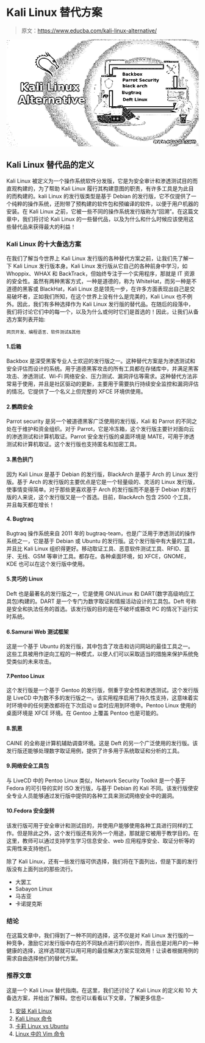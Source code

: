 # Kali Linux 替代方案

> 原文：<https://www.educba.com/kali-linux-alternative/>

![Kali Linux Alternative](img/dc32f5aade20c5cb9149f9d86b8f01e6.png)



## Kali Linux 替代品的定义

Kali Linux 被定义为一个操作系统软件分发版，它是为安全审计和渗透测试目的而直观构建的，为了帮助 Kali Linux 履行其构建意图的职责，有许多工具是为此目的而构建的。kali Linux 的发行版类型是基于 Debian 的发行版，它不仅提供了一个纯粹的操作系统，还附带了预构建的软件包和预编译的软件，以便于用户机器的安装。在 Kali Linux 之前，它被一些不同的操作系统发行版称为“回溯”。在这篇文章中，我们将讨论 Kali Linux 的一些替代品，以及为什么和什么时候应该使用这些替代品来获得最大的利益！

### Kali Linux 的十大备选方案

在我们了解当今世界上 Kali Linux 发行版的各种替代方案之前，让我们先了解一下 Kali Linux 发行版本身。Kali Linux 发行版从它自己的各种前身中学习，如 Whoppix、WHAX 和 BackTrack，但始终专注于一个实用程序，那就是 IT 资源的安全性。虽然有两种黑客方式，一种是道德的，称为 WhiteHat，而另一种是不道德的黑客或 BlackHat，Kali Linux 总是领先一步，在许多方面表现出自己是交易破坏者，正如我们所知，在这个世界上没有什么是完美的，Kali Linux 也不例外。因此，我们有多种选择作为 Kali Linux 发行版的替代品。在随后的段落中，我们将讨论它们中的每一个，以及为什么或何时它们是首选的！因此，让我们从备选方案列表开始:

<small>网页开发、编程语言、软件测试&其他</small>

#### 1.后箱

Backbox 是深受黑客专业人士欢迎的发行版之一。这种替代方案是为渗透测试和安全评估而设计的系统。用于道德黑客攻击的所有工具都在存储库中，并满足黑客攻击、渗透测试、Wi-Fi 网络安全、压力测试、漏洞评估等需求。这种替代方法非常易于使用，并且是社区驱动的更新，主要用于需要执行持续安全监控和漏洞评估的情况。它提供了一个名义上但完整的 XFCE 环境供使用。

#### 2.鹦鹉安全

Parrot security 是另一个被道德黑客广泛使用的发行版，Kali 和 Parrot 的不同之处在于维护和资金组织。对于 Parrot，它是冷冻箱，这个发行版主要针对面向云的渗透测试和计算机取证。Parrot 安全发行版的桌面环境是 MATE，可用于渗透测试和计算机取证。这个发行版也支持匿名和加密工具。

#### 3.黑色拱门

因为 Kali Linux 是基于 Debian 的发行版，BlackArch 是基于 Arch 的 Linux 发行版。基于 Arch 的发行版的主要优点是它是一个轻量级的、灵活的 Linux 发行版，使事情变得简单。对于那些更喜欢基于 Arch 的发行版而不是基于 Debian 的发行版的人来说，这个发行版又是一个首选。目前，BlackArch 包含 2500 个工具，并且每天都在增长！

#### 4\. Bugtraq

Bugtraq 操作系统来自 2011 年的 bugtraq-team，也是广泛用于渗透测试的操作系统之一，它是基于 Debian 或 Ubuntu 的发行版。这个发行版中有大量的工具，并且比 Kali Linux 组织得更好。移动取证工具、恶意软件测试工具、RFID、蓝牙、无线、GSM 等审计工具。都存在。各种桌面环境，如 XFCE，GNOME，KDE 也可以在这个发行版中使用。

#### 5.灵巧的 Linux

Deft 也是最著名的发行版之一，它是使用 GNU/Linux 和 DART(数字高级响应工具包)构建的。DART 是一个专门为数字取证和情报活动设计的工具包。Deft 号称是安全和执法任务的首选。该发行版的目的是在不破坏或篡改 PC 的情况下运行实时系统。

#### 6.Samurai Web 测试框架

这是一个基于 Ubuntu 的发行版，其中包含了攻击和访问网站的最佳工具之一。这些工具被用作逆向工程的一种模式，以便人们可以采取适当的措施来保护系统免受类似的未来攻击。

#### 7.Pentoo Linux

这个发行版是一个基于 Gentoo 的发行版，侧重于安全性和渗透测试。这个发行版是 LiveCD 中为数不多的发行版之一。该实用程序启用了持久性支持，这意味着实时环境中的任何更改都将在下次启动 u 盘时应用到环境中。Pentoo Linux 使用的桌面环境是 XFCE 环境。在 Gentoo 上覆盖 Pentoo 也是可能的。

#### 8.凯恩

CAINE 的全称是计算机辅助调查环境。这是 Deft 的另一个广泛使用的发行版。该发行版还能够处理数字取证用例，提供了许多用于系统取证和分析的工具。

#### 9.网络安全工具包

与 LiveCD 中的 Pentoo Linux 类似，Network Security Toolkit 是一个基于 Fedora 的可引导的实时 ISO 发行版，与基于 Debian 的 Kali 不同。该发行版使安全专业人员能够通过发行版中提供的各种工具来测试网络安全中的漏洞。

#### 10.Fedora 安全旋转

该发行版可用于安全审计和测试目的，并使用户能够使用各种工具进行同样的工作。但是除此之外，这个发行版还有另外一个用途，那就是它被用于教学目的。在这里，教师可以通过支持学生学习信息安全、web 应用程序安全、取证分析等的实用性来支持他们。

除了 Kali Linux，还有一些发行版可供选择，我们将在下面列出，但是下面的发行版没有上面列出的那些流行。

*   大罢工
*   Sabayon Linux
*   马吉亚
*   卡诺提克斯

### 结论

在这篇文章中，我们得到了一种不同的选择，这不仅是对 Kali Linux 发行版的一种竞争，激励它对发行版中存在的不同缺点进行即兴创作，而且也是对用户的一种健康的选择，这样选项就可以用可用的最佳解决方案实现效用！让读者根据用例的需求自由选择他们的替代方案。

### 推荐文章

这是一个 Kali Linux 替代指南。在这里，我们还讨论了 Kali Linux 的定义和 10 大备选方案，并给出了解释。您也可以看看以下文章，了解更多信息–

1.  [安装 Kali Linux](https://www.educba.com/install-kali-linux/)
2.  [Kali Linux 命令](https://www.educba.com/kali-linux-commands/)
3.  [卡莉 Linux vs Ubuntu](https://www.educba.com/kali-linux-vs-ubuntu/)
4.  [Linux 中的 Vim 命令](https://www.educba.com/vim-command-in-linux/)






